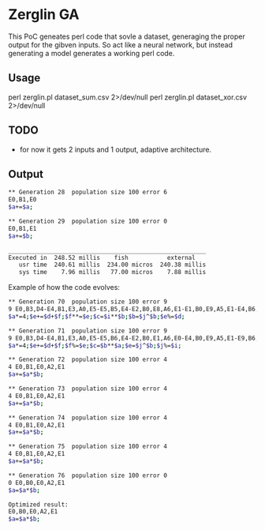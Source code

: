 # Zerglin GA


This PoC geneates perl code that sovle a dataset, generaging the proper output for the gibven inputs.
So act like a neural network, but instead generating a model generates a working perl code.


## Usage
perl zerglin.pl dataset_sum.csv 2>/dev/null
perl zerglin.pl dataset_xor.csv 2>/dev/null

## TODO
- for now it gets 2 inputs and 1 output, adaptive architecture.


## Output
```bash
** Generation 28  population size 100 error 6
E0,B1,E0
$a+=$a;

** Generation 29  population size 100 error 0
E0,B1,E1
$a+=$b;

________________________________________________________
Executed in  248.52 millis    fish           external 
   usr time  240.61 millis  234.00 micros  240.38 millis 
   sys time    7.96 millis   77.00 micros    7.88 millis 

```


Example of how the code evolves:
```bash
** Generation 70  population size 100 error 9
9 E0,B3,D4-E4,B1,E3,A0,E5-E5,B5,E4-E2,B0,E8,A6,E1-E1,B0,E9,A5,E1-E4,B6,E3
$a*=4;$e+=$d+$f;$f**=$e;$c=$i**$b;$b=$j^$b;$e%=$d;

** Generation 71  population size 100 error 9
9 E0,B3,D4-E4,B1,E3,A0,E5-E5,B6,E4-E2,B0,E1,A6,E0-E4,B0,E9,A5,E1-E9,B6,E8
$a*=4;$e+=$d+$f;$f%=$e;$c=$b**$a;$e=$j^$b;$j%=$i;

** Generation 72  population size 100 error 4
4 E0,B1,E0,A2,E1
$a+=$a*$b;

** Generation 73  population size 100 error 4
4 E0,B1,E0,A2,E1
$a+=$a*$b;

** Generation 74  population size 100 error 4
4 E0,B1,E0,A2,E1
$a+=$a*$b;

** Generation 75  population size 100 error 4
4 E0,B1,E0,A2,E1
$a+=$a*$b;

** Generation 76  population size 100 error 0
0 E0,B0,E0,A2,E1
$a=$a*$b;

Optimized result:
E0,B0,E0,A2,E1
$a=$a*$b;

```
